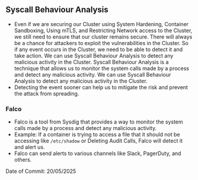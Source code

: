 ## Syscall Behaviour Analysis

- Even if we are securing our Cluster using System Hardening, Container Sandboxing, Using mTLS, and Restricting Network access to the Cluster, we still need to ensure that our cluster remains secure. There will always be a chance for attackers to exploit the vulnerabilities in the Cluster. So if any event occurs in the Cluster, we need to be able to detect it and take action. We can use Syscall Behaviour Analysis to detect any malicious activity in the Cluster. Syscall Behaviour Analysis is a technique that allows us to monitor the system calls made by a process and detect any malicious activity. We can use Syscall Behaviour Analysis to detect any malicious activity in the Cluster.
- Detecting the event sooner can help us to mitigate the risk and prevent the attack from spreading. 

### Falco 

- Falco is a tool from Sysdig that provides a way to monitor the system calls made by a process and detect any malicious activity. 
- Example: If a container is trying to access a file that it should not be accessing like `/etc/shadow` or Deleting Audit Calls, Falco will detect it and alert us.
- Falco can send alerts to various channels like Slack, PagerDuty, and others.

Date of Commit: 20/05/2025